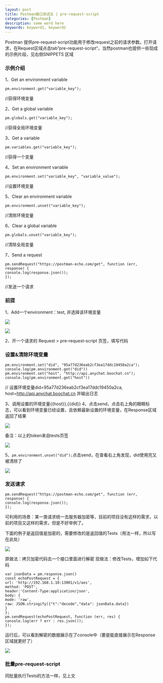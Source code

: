 ```yaml
---
layout: post
title: Postman接口测试五 | pre-request-script
categories: [Postman]
description: some word here
keywords: keyword1, keyword2
---
```


Postman 提供pre-request-script功能用于修改request之前的请求参数。打开请求，在Request区域点击tab”pre-request-script“，当然postman也提供一些现成的示例片段，见右侧SNIPPETS 区域

### 示例介绍

1、Get an environment variable

```
pm.environment.get("variable_key");
```
//获得环境变量


2、Get a global variable

```
pm.globals.get("variable_key");
```
//获得全局环境变量

3、Get a variable

```
pm.variables.get("variable_key");
```
//获得一个变量

4、Set an environment variable

```
pm.environment.set("variable_key", "variable_value");

```
//设置环境变量

5、Clear an environment variable

```
pm.environment.unset("variable_key");
```
//清除环境变量

6、Clear a global variable

```
pm.globals.unset("variable_key");

```
//清除全局变量

7、Send a request

```
pm.sendRequest("https://postman-echo.com/get", function (err, response) {
console.log(response.json());
});
```
//发送一个请求

### 前提

1、Add一个environment：test, 并选择该环境变量

  ![](/images/2020-11-11-1.png)

  ![](/images/2020-11-11-2.png)

2、开一个请求的 Request > pre-request-script 页签，填写代码

### 设置&清除环境变量

```
pm.environment.set("did", "95a77d236eab2cf3ea17ddc19450a2ca");
console.log(pm.environment.get("did"))
pm.environment.set("host", "http://api.anychat.boochat.cn");
console.log(pm.environment.get("host"))
```
// 设置环境变量did=95a77d236eab2cf3ea17ddc19450a2ca, host=http://api.anychat.boochat.cn 并输出日志


3、调用设置的环境变量{{host}},{{did}}
4、点击send，点击右上角的眼睛标志，可以看到环境变量已经设置，且依赖最新设置的环境变量，在Response区域返回了结果

  ![](/images/2020-11-11-3.png)

  备注：以上的token来自tests页签

  ![](/images/2020-11-11-4.png)

5、```pm.environment.unset("did");```点击send，在查看右上角发现，did使用完又被清除了

  ![](/images/2020-11-11-5.png)

### 发送请求

```
pm.sendRequest("https://postman-echo.com/get", function (err, response) {
console.log(response.json());
});
```

可利用的场景：某一类请求统一去服务器加密等，目前的项目没有这样的需求，以前的项目又这样的需求，但是不好举例了。

下面的例子是返回值是加密的，需要修改的是返回值的Tests（用法一样，所以写在此处）

  ![](/images/2020-11-11-6.png)

原做法：拷贝加密代码去一个接口里面进行解密
现做法：修改Tests，增加如下代码

```
var jsonData = pm.response.json()
const echoPostRequest = {
url: 'http://192.168.1.10:13001/v1/aes',
method: 'POST',
header:'Content-Type:application/json',
body: {
mode: 'raw',
raw: JSON.stringify({"t":"decode","data": jsonData.data})
}
};
pm.sendRequest(echoPostRequest, function (err, res) {
console.log(err ? err : res.json());
});
```
运行后，可以看到解密的数据展示在了console中（要是能直接展示在Response区域就更好了）

  ![](/images/2020-11-11-7.png)

### 批量pre-request-script

同批量执行Tests的方法一样，见上文


